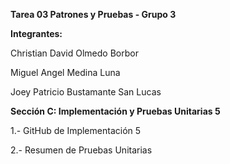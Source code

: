 **Tarea 03 Patrones y Pruebas - Grupo 3**


**Integrantes:**

Christian David Olmedo Borbor

Miguel Angel Medina Luna

Joey Patricio Bustamante San Lucas


**Sección C: Implementación y Pruebas Unitarias	5**

1.- GitHub de Implementación	5

2.- Resumen de Pruebas Unitarias

